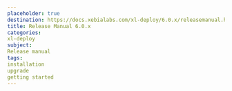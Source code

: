 ```yaml
---
placeholder: true
destination: https://docs.xebialabs.com/xl-deploy/6.0.x/releasemanual.html
title: Release Manual 6.0.x
categories:
xl-deploy
subject:
Release manual
tags:
installation
upgrade
getting started
---
```

